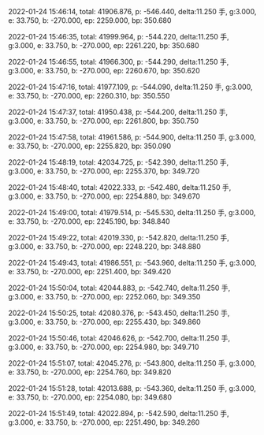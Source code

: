 2022-01-24 15:46:14, total: 41906.876, p: -546.440, delta:11.250 手, g:3.000, e: 33.750, b: -270.000, ep: 2259.000, bp: 350.680

2022-01-24 15:46:35, total: 41999.964, p: -544.220, delta:11.250 手, g:3.000, e: 33.750, b: -270.000, ep: 2261.220, bp: 350.680

2022-01-24 15:46:55, total: 41966.300, p: -544.290, delta:11.250 手, g:3.000, e: 33.750, b: -270.000, ep: 2260.670, bp: 350.620

2022-01-24 15:47:16, total: 41977.109, p: -544.090, delta:11.250 手, g:3.000, e: 33.750, b: -270.000, ep: 2260.310, bp: 350.550

2022-01-24 15:47:37, total: 41950.438, p: -544.200, delta:11.250 手, g:3.000, e: 33.750, b: -270.000, ep: 2261.800, bp: 350.750

2022-01-24 15:47:58, total: 41961.586, p: -544.900, delta:11.250 手, g:3.000, e: 33.750, b: -270.000, ep: 2255.820, bp: 350.090

2022-01-24 15:48:19, total: 42034.725, p: -542.390, delta:11.250 手, g:3.000, e: 33.750, b: -270.000, ep: 2255.370, bp: 349.720

2022-01-24 15:48:40, total: 42022.333, p: -542.480, delta:11.250 手, g:3.000, e: 33.750, b: -270.000, ep: 2254.880, bp: 349.670

2022-01-24 15:49:00, total: 41979.514, p: -545.530, delta:11.250 手, g:3.000, e: 33.750, b: -270.000, ep: 2245.190, bp: 348.840

2022-01-24 15:49:22, total: 42019.330, p: -542.820, delta:11.250 手, g:3.000, e: 33.750, b: -270.000, ep: 2248.220, bp: 348.880

2022-01-24 15:49:43, total: 41986.551, p: -543.960, delta:11.250 手, g:3.000, e: 33.750, b: -270.000, ep: 2251.400, bp: 349.420

2022-01-24 15:50:04, total: 42044.883, p: -542.740, delta:11.250 手, g:3.000, e: 33.750, b: -270.000, ep: 2252.060, bp: 349.350

2022-01-24 15:50:25, total: 42080.376, p: -543.450, delta:11.250 手, g:3.000, e: 33.750, b: -270.000, ep: 2255.430, bp: 349.860

2022-01-24 15:50:46, total: 42046.626, p: -542.700, delta:11.250 手, g:3.000, e: 33.750, b: -270.000, ep: 2254.980, bp: 349.710

2022-01-24 15:51:07, total: 42045.276, p: -543.800, delta:11.250 手, g:3.000, e: 33.750, b: -270.000, ep: 2254.760, bp: 349.820

2022-01-24 15:51:28, total: 42013.688, p: -543.360, delta:11.250 手, g:3.000, e: 33.750, b: -270.000, ep: 2254.080, bp: 349.680

2022-01-24 15:51:49, total: 42022.894, p: -542.590, delta:11.250 手, g:3.000, e: 33.750, b: -270.000, ep: 2251.490, bp: 349.260